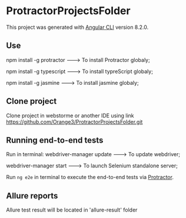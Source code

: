 # ProtractorProjectsFolder
This project was generated with [Angular CLI](https://github.com/angular/angular-cli) version 8.2.0.

## Use
npm install -g protractor ---> To install Protractor globaly;

npm install -g typescript  ---> To install typreScript globaly;

npm install -g jasmine ---> To install jasmine globaly;

## Clone project 
 Clone project in webstorme or another IDE using link https://github.com/Orange3/ProtractorProjectsFolder.git


## Running end-to-end tests

Run in terminal: webdriver-manager update ---> To update webdriver;

webdriver-manager start ---> To launch Selenium standalone server;

Run `ng e2e` in terminal to execute the end-to-end tests via [Protractor](http://www.protractortest.org/).

## Allure reports
Allure test result will be located in 'allure-result' folder

